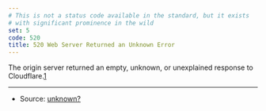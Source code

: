 ```yaml
---
# This is not a status code available in the standard, but it exists
# with significant prominence in the wild
set: 5
code: 520
title: 520 Web Server Returned an Unknown Error
---
```


The origin server returned an empty, unknown, or unexplained response to Cloudflare.[1]

---

* Source: [unknown?][1]

[1]: <https://support.cloudflare.com/hc/en-us/articles/115003011431#520error>
